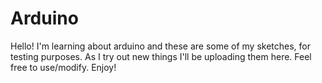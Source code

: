 Arduino
=======
Hello!
I'm learning about arduino and these are some of my sketches, for testing purposes.
As I try out new things I'll be uploading them here.
Feel free to use/modify.
Enjoy!

